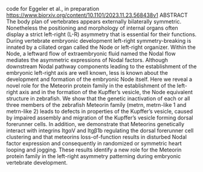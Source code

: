 code for Eggeler et al., in preparation
https://www.biorxiv.org/content/10.1101/2023.11.23.568438v1
ABSTRACT
The body plan of vertebrates appears externally bilaterally symmetric. Nonetheless the positioning and morphology of internal organs often display a strict left-right (L-R) asymmetry that is essential for their functions. During vertebrate embryonic development left-right symmetry-breaking is innated by a ciliated organ called the Node or left-right organizer. Within the Node, a leftward flow of extraembryonic fluid named the Nodal flow mediates the asymmetric expressions of Nodal factors. Although downstream Nodal pathway components leading to the establishment of the embryonic left-right axis are well known, less is known about the development and formation of the embryonic Node itself.
Here we reveal a novel role for the Meteorin protein family in the establishment of the left-right axis and in the formation of the Kupffer’s vesicle, the Node equivalent structure in zebrafish. We show that the genetic inactivation of each or all three members of the zebrafish Meteorin family (metrn, metrn-like 1 and metrn-like 2) leads to defects in properties of the Kupffer’s vesicle, caused by impaired assembly and migration of the Kupffer’s vesicle forming dorsal forerunner cells. In addition, we demonstrate that Meteorins genetically interact with integrins ItgαV and Itgβ1b regulating the dorsal forerunner cell clustering and that meteorins loss-of-function results in disturbed Nodal factor expression and consequently in randomized or symmetric heart looping and jogging.
These results identify a new role for the Meteorin protein family in the left-right asymmetry patterning during embryonic vertebrate development.
